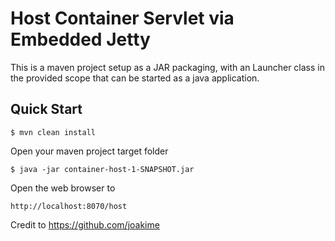 Host Container Servlet via Embedded Jetty
============================================

This is a maven project setup as a JAR packaging, with an Launcher class in
the provided scope that can be started as a java application.

Quick Start
-----------

    $ mvn clean install

Open your maven project target folder

    $ java -jar container-host-1-SNAPSHOT.jar

Open the web browser to

    http://localhost:8070/host

Credit to https://github.com/joakime
